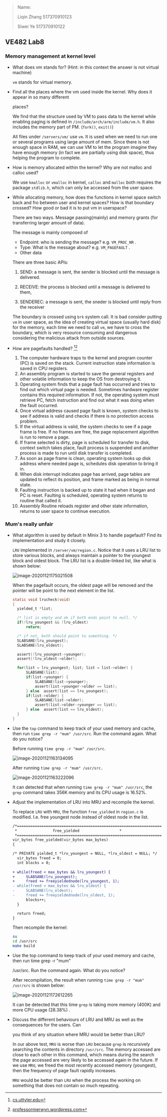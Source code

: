 > Name: 
>
> Liqin Zhang 517370910123
>
> Siwei Ye 517370910122

## VE482 Lab8

### Memory management at kernel level

- What does vm stands for? (Hint: in this context the answer is not virtual machine) 

  ```vm``` stands for virtual memory.

- Find all the places where the vm used inside the kernel. Why does it appear in so many different 

  places? 

  We find that the structure used by VM to pass data to the kernel while enabling paging is defined in ```/include/arch/arm/include/vm.h```.  It also includes the memory part of PM. (`fork()`, `exit()`) 

  All files under ```/servers/vm/``` use ```vm```. It is used when we need to run one or several programs using large amount of mem. Since there is not enough space in RAM, we can use VM to let the program imagine they have enough memory (in fact we are partially using disk space), thus helping the program to complete. 

- How is memory allocated within the kernel? Why are not malloc and calloc used? 

  We use ```kmalloc``` or ```vmalloc``` in kernel,   `calloc` and `malloc` both requires the package `stdlib.h`, which can only be accessed from the user space.

- While allocating memory, how does the functions in kernel space switch back and fro between user and kernel spaces? How is that boundary crossed? How good or bad it is to put vm in userspace? 

  There are two ways. Message passing(mainly) and memory grants (for transferring larger amount of data).

  The message is mainly composed of 

  - Endpoint: who is sending the message? e.g. ```VM_PROC_NR``` .
  - Type: What is the message about? e.g. ```VM_PAGEFAULT``` .
  - Other data 

  There are three basic APIs: 

  1. SEND: a message is sent, the sender is blocked until the message is delivered. 

  2. RECEIVE: the process is blocked until a message is delivered to them, 

  3. SENDEREC: a message is sent, the sneder is blocked until reply from the receiver 

  The boundary is crossed using ```brk``` system call. It is bad consider putting ```vm``` in user space, as the idea of creating virtual space (usually hard disk) for the memory, each time we need to call ```vm```, we have to cross the boundary, which is very resource consuming and dangerous considering the malicious attack from outside sources.

- How are pagefaults handled? [^1][^2]

  1. The computer hardware traps to the kernel and program counter (PC) is saved on the stack. Current instruction state information is saved in CPU registers.
  2. An assembly program is started to save the general registers and other volatile information to keep the OS from destroying it.
  3. Operating system finds that a page fault has occurred and tries to find out which virtual page is needed. Sometimes hardware register contains this required information. If not, the operating system must retrieve PC, fetch instruction and find out what it was doing when the fault occurred.
  4. Once virtual address caused page fault is known, system checks to see if address is valid and checks if there is no protection access problem.
  5. If the virtual address is valid, the system checks to see if a page frame is free. If no frames are free, the page replacement algorithm is run to remove a page.
  6. If frame selected is dirty, page is scheduled for transfer to disk, context switch takes place, fault process is suspended and another process is made to run until disk transfer is completed.
  7. As soon as page frame is clean, operating system looks up disk address where needed page is, schedules disk operation to bring it in.
  8. When disk interrupt indicates page has arrived, page tables are updated to reflect its position, and frame marked as being in normal state.
  9. Faulting instruction is backed up to state it had when it began and PC is reset. Faulting is scheduled, operating system returns to routine that called it.
  10. Assembly Routine reloads register and other state information, returns to user space to continue execution.

  [^1]:[cs.uttyler.edu](http://cs.uttyler.edu/Faculty/Rainwater/COSC3355/Animations/pagefaultsteps.htm)
  [^2]:[professormerwyn.wordpress.com](https://professormerwyn.wordpress.com/2015/10/16/steps-for-handling-page-fault/)

### Mum's really unfair

- What algorithm is used by default in Minix 3 to handle pagefault? Find its implementation and study it closely. 

  ```LRU``` implemented in ```/server/vm/region.c```.  Notice that it uses a LRU list to store various blocks, and always maintain a pointer to the youngest block and oldest block. The LRU list is a double-linked list, like what is shown below:

  ![image-20201121175021508](4.png)

  When the pagefault occurs, the oldest page will be removed and the pointer will be point to the next element in the list.

  ```c
  static void lrucheck(void)
  {
  	yielded_t *list;
  
  	/* list is empty and ok if both ends point to null. */
  	if(!lru_youngest && !lru_oldest)
  		return;
  
  	/* if not, both should point to something. */
  	SLABSANE(lru_youngest);
  	SLABSANE(lru_oldest);
  
  	assert(!lru_youngest->younger);
  	assert(!lru_oldest->older);
  
  	for(list = lru_youngest; list; list = list->older) {
  		SLABSANE(list);
  		if(list->younger) {
  			SLABSANE(list->younger);
  			assert(list->younger->older == list);
  		} else	assert(list == lru_youngest);
  		if(list->older) {
  			SLABSANE(list->older);
  			assert(list->older->younger == list);
  		} else	assert(list == lru_oldest);
  	}
  }
  ```

- Use the `top` command to keep track of your used memory and cache, then run `time grep -r "mum" /usr/src`. Run the command again. What do you notice? 

  Before running `time grep -r "mum" /usr/src`.

  ![image-20201121163134095](1.png)

  After running `time grep -r "mum" /usr/src.`

  ![image-20201121163222096](2.png)

  It can detected that when running `time grep -r "mum" /usr/src`, the `grep` command takes 356K memory and its CPU usage is 16.52%.

- Adjust the implementation of LRU into MRU and recompile the kernel. 

  To replace `LRU` with `MRU`, the function `free_yielded` in `region.c` is modified. I.e. free youngest node instead of oldest node in the list.

  ```diff
  /*========================================================================*
   *				free_yielded				  *
   *========================================================================*/
  vir_bytes free_yielded(vir_bytes max_bytes)
  {
  
  /* PRIVATE yielded_t *lru_youngest = NULL, *lru_oldest = NULL; */
  	vir_bytes freed = 0;
  	int blocks = 0;
  	
  +	while(freed < max_bytes && lru_youngest) {
  +		SLABSANE(lru_youngest);
  +		freed += freeyieldednode(lru_youngest, 1);
  -	while(freed < max_bytes && lru_oldest) {
  -		SLABSANE(lru_oldest);
  -		freed += freeyieldednode(lru_oldest, 1);
  		blocks++;
  	}
  
  	return freed;
  }
  ```

  Then recompile the kernel:

  ```bash
  su
  cd /usr/src
  make build
  ```

  

- Use the top command to keep track of your used memory and cache, then run time grep -r "mum" 

  /usr/src. Run the command again. What do you notice? 

  After recompilation, the result when running `time grep -r "mum" /usr/src` is shown below:

  ![image-20201121172612265](3.png)

  It can be detected that this time `grep` is taking more memory (400K) and more CPU usage (28.38%) .

- Discuss the different behaviours of LRU and MRU as well as the consequences for the users. Can 

  you think of any situation where MRU would be better than LRU? 

  In our above test, `MRU`  is worse than `LRU` because `grep` is recursively searching the contents in directory `/usr/src`. The memory accessed are close to each other in this command, which means during the search the page accessed are very likely to be accessed again in the future. If we use `MRU`, we freed the most recently accessed memory (youngest), then the frequency of page fault rapidly increases. 

  `MRU` would be better than `LRU` when the process the working on something that does not contain so much repeating.